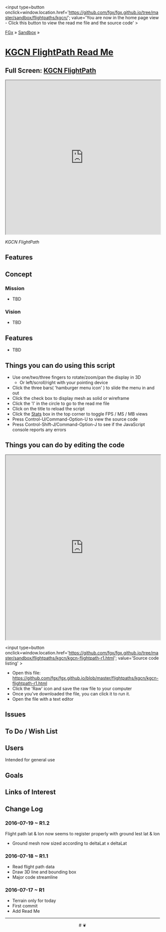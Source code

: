 <span style=display:none; >[You are now in a GitHub source code view - click this link to view the home page]
( http://fgx.github.io/sandbox//#readme.md "View file as a web page." )</span>
<input type=button onclick=window.location.href='https://github.com/fgx/fgx.github.io/tree/master/sandbox/flightpaths/kgcn/'; 
value='You are now in the home page view - Click this button to view the read me file and the source code' >

[FGx]( https://fgx.github.io ) &raquo; [Sandbox]( http://fgx.github.io/sandbox/  ) &raquo;

[KGCN FlightPath Read Me]( http://fgx.github.io/sandbox/flightpaths/kgcn/index.html#readme.md )
===

## Full Screen: [ KGCN FlightPath ]( http://fgx.github.io/sandbox/flightpaths/kgcn/ )

<img src="https://cloud.githubusercontent.com/assets/547626/16932392/f0de8b66-4cfa-11e6-87f3-2982a3d46986.png" style=display:none; width=800 >

<iframe src=http://fgx.github.io/sandbox/flightpaths/kgcn/index.html#elevations_Tusayan_12_770_1605_4_5_120_150_.txt width=100% height=500px ></iframe>

_KGCN FlightPath_


## Features

## Concept

### Mission

* TBD

### Vision

* TBD


## Features

* TBD


## Things you can do using this script

* Use one/two/three fingers to rotate/zoom/pan the display in 3D
	* Or left/scroll/right with your pointing device 
* Click the three bars( 'hamburger menu icon' ) to slide the menu in and out
* Click the check box to display mesh as solid or wireframe
* Click the 'I' in the circle to go to the read me file
* Click on the title to reload the script
* Click the [Stats]( https://github.com/mrdoob/stats.js/ ) box in the top corner to toggle FPS / MS / MB views
* Press Control-U/Command-Option-U to view the source code
* Press Control-Shift-J/Command-Option-J to see if the JavaScript console reports any errors



## Things you can do by editing the code

<iframe sandbox='allow-scripts' src='https://jaanga.github.io/cookbook-html/examples/libraries/ace-editor/ace-view-r1.html#' +
	'http://fgx.github.io/sandbox/flightpaths/kgcn/kgcn-flightpath-r1.html' width=100% height=600 ></iframe>

<input type=button onclick=window.location.href='https://github.com/fgx/fgx.github.io/tree/master/sandbox/flightpaths/kgcn/kgcn-flightpath-r1.html';
value='Source code listing' >


* Open this file: https://github.com/fgx/fgx.github.io/blob/master/flightpaths/kgcn/kgcn-flightpath-r1.html
* Click the 'Raw' icon and save the raw file to your computer
* Once you've downloaded the file, you can click it to run it.
* Open the file with a text editor


## Issues


## To Do / Wish List


## Users

Intended for general use


## Goals


## Links of Interest


## Change Log

### 2016-07-19 ~ R1.2

Flight path lat & lon now seems to register properly with ground lest lat & lon

* Ground mesh now sized according to deltaLat x deltaLat

### 2016-07-18 ~ R1.1

* Read flight path data
* Draw 3D line and bounding box
* Major code streamline
 

### 2016-07-17 ~ R1

* Terrain only for today
* First commit
* Add Read Me


***

<center title='FGx ~ a place to fly' >
# <a href=javascript:window.scrollTo(0,0); style=text-decoration:none; > ❦ </a>
</center>
